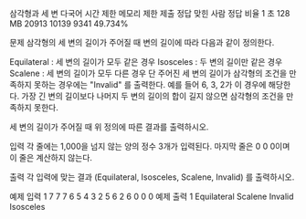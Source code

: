 삼각형과 세 변 다국어
시간 제한	메모리 제한	제출	정답	맞힌 사람	정답 비율
1 초	128 MB	20913	10139	9341	49.734%

문제
삼각형의 세 변의 길이가 주어질 때 변의 길이에 따라 다음과 같이 정의한다.

Equilateral :  세 변의 길이가 모두 같은 경우
Isosceles : 두 변의 길이만 같은 경우
Scalene : 세 변의 길이가 모두 다른 경우
단 주어진 세 변의 길이가 삼각형의 조건을 만족하지 못하는 경우에는 "Invalid" 를 출력한다. 예를 들어 6, 3, 2가 이 경우에 해당한다. 가장 긴 변의 길이보다 나머지 두 변의 길이의 합이 길지 않으면 삼각형의 조건을 만족하지 못한다.

세 변의 길이가 주어질 때 위 정의에 따른 결과를 출력하시오.

입력
각 줄에는 1,000을 넘지 않는 양의 정수 3개가 입력된다. 마지막 줄은 0 0 0이며 이 줄은 계산하지 않는다.

출력
각 입력에 맞는 결과 (Equilateral, Isosceles, Scalene, Invalid) 를 출력하시오.

예제 입력 1 
7 7 7
6 5 4
3 2 5
6 2 6
0 0 0
예제 출력 1 
Equilateral
Scalene
Invalid
Isosceles